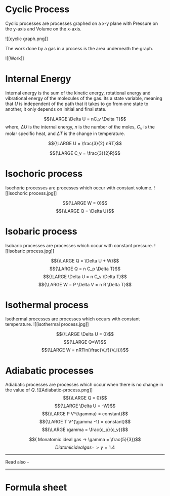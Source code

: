 # Cyclic Process

Cyclic processes are processes graphed on a x-y plane with Pressure on the y-axis and Volume on the x-axis. 


![[cyclic graph.png]]

The work done by a gas in a process is the area underneath the graph.

![[Work]]

# Internal Energy

Internal energy is the sum of the kinetic energy, rotational energy and vibrational energy of the molecules of the gas. Its a state variable, meaning that *U* is independent of the path that it takes to go from one state to another, it only depends on initial and final state.

$${\LARGE \Delta U = nC_v \Delta T}$$
where, ${\Delta U}$ is the internal energy,
*n* is the number of the moles,
${C_v}$ is the molar specific heat, and
${\Delta T}$ is the change in temperature.

$${\LARGE U = \frac{3}{2} nRT}$$

$${\LARGE C_v = \frac{3}{2}R}$$

# Isochoric process
Isochoric processes are processes which occur with constant volume.
![[isochoric process.jpg]]

$${\LARGE W = 0}$$
$${\LARGE Q = \Delta U}$$

# Isobaric process
Isobaric processes are processes which occur with constant pressure.
![[isobaric process.jpg]]

$${\LARGE Q = \Delta U + W}$$
$${\LARGE Q = n C_p \Delta T}$$
$${\LARGE \Delta U = n C_v \Delta T}$$
$${\LARGE W = P \Delta V = n R \Delta T}$$

# Isothermal process
Isothermal processes are processes which occurs with constant temperature.
![[isothermal process.jpg]]

$${\LARGE \Delta U = 0}$$
$${\LARGE Q=W}$$
$${\LARGE W = nRTln(\frac{V_f}{V_i})}$$

# Adiabatic processes
Adiabatic processes are processes which occur when there is no change in the value of *Q*.
![[Adiabatic-process.png]]
$${\LARGE Q = 0}$$
$${\LARGE \Delta U = -W}$$
$${\LARGE P V^{\gamma} = constant}$$
$${\LARGE T V^{\gamma -1} = constant}$$
$${\LARGE \gamma = \frac{c_p}{c_v}}$$

$${ Monatomic ideal gas -> \gamma = \frac{5}{3}}$$
$${ Diatomic ideal gas -> \gamma = 1.4}$$



---
Read also - 

---

# Formula sheet
